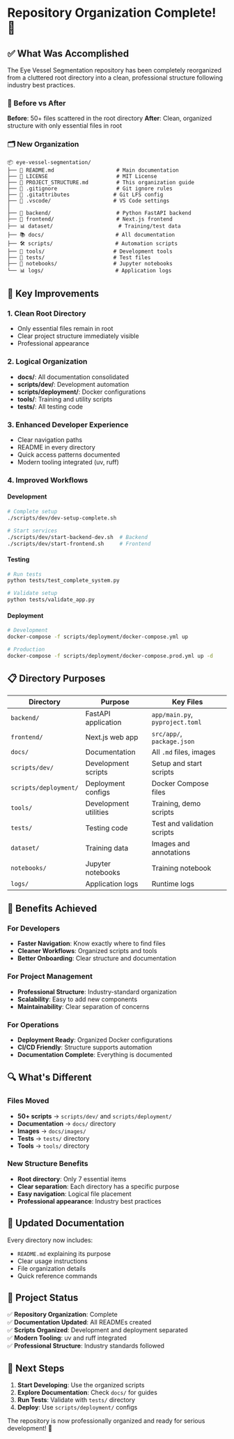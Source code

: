# Repository Organization Complete! 🎉

## ✅ What Was Accomplished

The Eye Vessel Segmentation repository has been completely reorganized from a cluttered root directory into a clean, professional structure following industry best practices.

### 📁 Before vs After

**Before**: 50+ files scattered in the root directory
**After**: Clean, organized structure with only essential files in root

### 🗂️ New Organization

```
📦 eye-vessel-segmentation/
├── 📄 README.md                    # Main documentation
├── 📄 LICENSE                      # MIT License  
├── 📄 PROJECT_STRUCTURE.md         # This organization guide
├── 📄 .gitignore                   # Git ignore rules
├── 📄 .gitattributes              # Git LFS config
├── 📁 .vscode/                    # VS Code settings
│
├── 🐳 backend/                     # Python FastAPI backend
├── 🎨 frontend/                    # Next.js frontend
├── 📊 dataset/                     # Training/test data
├── 📚 docs/                       # All documentation
├── 🛠️ scripts/                    # Automation scripts
├── 🔧 tools/                      # Development tools
├── 🧪 tests/                      # Test files
├── 📓 notebooks/                  # Jupyter notebooks
└── 📊 logs/                       # Application logs
```

## 🎯 Key Improvements

### 1. **Clean Root Directory**
- Only essential files remain in root
- Clear project structure immediately visible
- Professional appearance

### 2. **Logical Organization**
- **docs/**: All documentation consolidated
- **scripts/dev/**: Development automation
- **scripts/deployment/**: Docker configurations  
- **tools/**: Training and utility scripts
- **tests/**: All testing code

### 3. **Enhanced Developer Experience**
- Clear navigation paths
- README in every directory
- Quick access patterns documented
- Modern tooling integrated (uv, ruff)

### 4. **Improved Workflows**

#### Development
```bash
# Complete setup
./scripts/dev/dev-setup-complete.sh

# Start services
./scripts/dev/start-backend-dev.sh  # Backend
./scripts/dev/start-frontend.sh     # Frontend
```

#### Testing
```bash
# Run tests
python tests/test_complete_system.py

# Validate setup  
python tests/validate_app.py
```

#### Deployment
```bash
# Development
docker-compose -f scripts/deployment/docker-compose.yml up

# Production
docker-compose -f scripts/deployment/docker-compose.prod.yml up -d
```

## 📋 Directory Purposes

| Directory | Purpose | Key Files |
|-----------|---------|-----------|
| `backend/` | FastAPI application | `app/main.py`, `pyproject.toml` |
| `frontend/` | Next.js web app | `src/app/`, `package.json` |
| `docs/` | Documentation | All `.md` files, images |
| `scripts/dev/` | Development scripts | Setup and start scripts |
| `scripts/deployment/` | Deployment configs | Docker Compose files |
| `tools/` | Development utilities | Training, demo scripts |
| `tests/` | Testing code | Test and validation scripts |
| `dataset/` | Training data | Images and annotations |
| `notebooks/` | Jupyter notebooks | Training notebook |
| `logs/` | Application logs | Runtime logs |

## 🚀 Benefits Achieved

### For Developers
- **Faster Navigation**: Know exactly where to find files
- **Cleaner Workflows**: Organized scripts and tools
- **Better Onboarding**: Clear structure and documentation

### For Project Management
- **Professional Structure**: Industry-standard organization
- **Scalability**: Easy to add new components
- **Maintainability**: Clear separation of concerns

### For Operations
- **Deployment Ready**: Organized Docker configurations
- **CI/CD Friendly**: Structure supports automation
- **Documentation Complete**: Everything is documented

## 🔍 What's Different

### Files Moved
- **50+ scripts** → `scripts/dev/` and `scripts/deployment/`
- **Documentation** → `docs/` directory
- **Images** → `docs/images/`
- **Tests** → `tests/` directory
- **Tools** → `tools/` directory

### New Structure Benefits
- **Root directory**: Only 7 essential items
- **Clear separation**: Each directory has a specific purpose
- **Easy navigation**: Logical file placement
- **Professional appearance**: Industry best practices

## 📖 Updated Documentation

Every directory now includes:
- `README.md` explaining its purpose
- Clear usage instructions
- File organization details
- Quick reference commands

## 🎉 Project Status

✅ **Repository Organization**: Complete  
✅ **Documentation Updated**: All READMEs created  
✅ **Scripts Organized**: Development and deployment separated  
✅ **Modern Tooling**: uv and ruff integrated  
✅ **Professional Structure**: Industry standards followed  

## 🚀 Next Steps

1. **Start Developing**: Use the organized scripts
2. **Explore Documentation**: Check `docs/` for guides
3. **Run Tests**: Validate with `tests/` directory
4. **Deploy**: Use `scripts/deployment/` configs

The repository is now professionally organized and ready for serious development! 🎯
